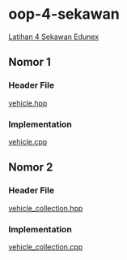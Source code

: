 # oop-4-sekawan

<a href="https://edunexcontentprodhot.blob.core.windows.net/edunex/2025/73086-Object-Oriented-Programming-Parent-Class/330664-Week-3/task/1741339403422W03B2CLatihan4Sekawanpdf?sv=2024-11-04&spr=https&st=2025-03-07T09%3A23%3A24Z&se=2027-03-07T09%3A23%3A24Z&sr=b&sp=r&sig=h4vDwkGN8Q19EFFLbRmh4oRtiWMfXCPUG1Nwk1EKq6A%3D&rsct=application%2Fpdf">Latihan 4 Sekawan Edunex</a>

## Nomor 1
### Header File
<a href="https://github.com/19623248Git/oop-4-sekawan/blob/main/vehicle.hpp">vehicle.hpp</a>
### Implementation
<a href="https://github.com/19623248Git/oop-4-sekawan/blob/main/vehicle.cpp">vehicle.cpp</a>

## Nomor 2
### Header File
<a href="https://github.com/19623248Git/oop-4-sekawan/blob/main/vehicle_collection.hpp">vehicle_collection.hpp</a>
### Implementation
<a href="https://github.com/19623248Git/oop-4-sekawan/blob/main/vehicle_collection.cpp">vehicle_collection.cpp</a>
